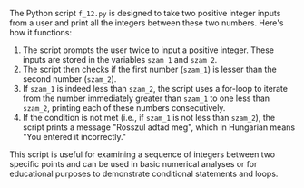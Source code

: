 The Python script `f_12.py` is designed to take two positive integer inputs from a user and print all the integers between these two numbers. Here's how it functions:

1. The script prompts the user twice to input a positive integer. These inputs are stored in the variables `szam_1` and `szam_2`.
2. The script then checks if the first number (`szam_1`) is lesser than the second number (`szam_2`).
3. If `szam_1` is indeed less than `szam_2`, the script uses a for-loop to iterate from the number immediately greater than `szam_1` to one less than `szam_2`, printing each of these numbers consecutively.
4. If the condition is not met (i.e., if `szam_1` is not less than `szam_2`), the script prints a message "Rosszul adtad meg", which in Hungarian means "You entered it incorrectly."

This script is useful for examining a sequence of integers between two specific points and can be used in basic numerical analyses or for educational purposes to demonstrate conditional statements and loops.